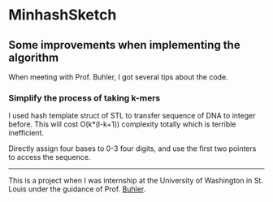 # MinhashSketch

## Some improvements when implementing the algorithm
When meeting with Prof. Buhler, I got several tips about the code.

### Simplify the process of taking k-mers

I used hash template struct of STL to transfer sequence of DNA to integer before. 
This will cost O(k*(l-k+1)) complexity totally which is terrible inefficient. 

Directly assign four bases to 0-3 four digits, and use the first two pointers to access the sequence.


-------------------
This is a project when I was internship at the University of Washington in St. Louis under the guidance of Prof. [Buhler](https://www.cse.wustl.edu/~jbuhler/).

 